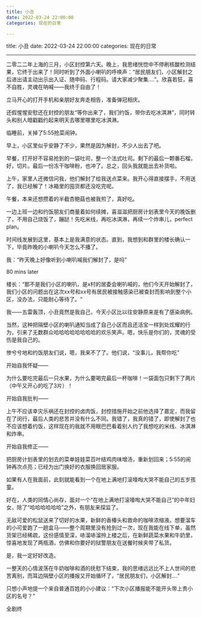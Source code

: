 ```yaml
---
title: 小丑
date: 2022-03-24 22:00:00
categories: 现在的日常

---
```

title: 小丑
date: 2022-03-24 22:00:00
categories: 现在的日常


---

二零二二年上海的三月，小区封控第六天。晚上，我思绪恍惚中不停刷核酸检测结果，它终于出来了！同时听到了外面小喇叭的呼唤声：“居民朋友们，小区解封之后进出请主动出示出入证、随申码、行程码。请大家减少聚集....”。欣喜若狂，喜不自胜，灵魂在呐喊——我终于自由了！

立马开心的打开手机和亲朋好友奔走相告，准备弹冠相庆。

还假惺惺安慰还在封控的朋友“等你出来了，我们约饭，带你去吃冰淇淋”，同时转头和别人暗戳戳约起来明天去哪里哪里吃冰淇淋。

临睡前，关掉了5:55抢菜闹钟。

早上，小区里似乎安静了不少，果然是因为解封，不少人出去了吧。

早餐，打开好不容易抢到的一袋吐司，整一个法式吐司。剩下的最后一颗番石榴，好，切片。最后一份冻干咖啡粉，也冲了。总之，回头我就能出去补货啦。

上午，家里人还微信问我，他们解封了给我送点菜来。我开心得直接摆手，不用送了，我已经解了！冰箱里的囤货都还没吃完呢。

午餐，本来还想攒着的半截杏鲍菇也被我煎了，真好吃。

一边上班一边和约饭朋友们商量着如何续摊，喜滋滋把厨房计划表里今天的晚饭删了，不用自己烧饭了，蹦跶！先吃米线，再吃冰淇淋，再续一个炸串儿，perfect plan。

时间线发展到这里，基本上是我满意的状态。直到，我想到和群里的楼长确认一下，毕竟昨晚的小喇叭今天怎么不播了。

我：“昨天晚上好像听到小喇叭喊我们解封了，是吗”

80 mins later

楼长：“那不是我们小区的喇叭，是x村的居委会喇叭喊的，他们今天开始解封了，我们小区的问题出在这次xx号和xx号有居民被接触感染已被查封而影响到整个小区，没办法，只能耐心等待了。“

我——五雷轰顶，小丑竟然是我自己，今天小区比以往安静原来是有了感染病例。

当然，这种把隔壁小区的喇叭通知当成了自己小区而且还活宝一样到处炫耀的行为，引来了无数群众哈哈哈哈哈哈哈哈的欢乐笑声。嗯，快乐是你们的，灵魂的受伤是我自己的。

惨兮兮地和约饭朋友们说，嗯，我来不了了。他们说，“没事儿，我帮你吃”

开始自我怀疑——

为什么要吃完最后一只水果，为什么要喝完最后一杯咖啡！一袋面包只剩下了两片（中午又开心的吃了3片）！

开始自我批判——

上午不应该幸灾乐祸还在封控的卤肉饭，封控措施开始之前他选择了嘉定，而我留在了闵行，最后人类的悲苦并没有什么不同。我错了，我真的错了，即使解封了也不应该想着约饭，这样现在的我就不用眼巴巴看着别人约了我想吃的米线、冰淇淋和炸串。

开始自我修正——

把厨房计划表里的划去的菜单娃娃菜百叶结鸡肉味增汤，重新划回来；5:55的闹钟再次点亮；已经为出门换好的衣服换回居家服。

如果有人在我面前，此刻就能看到一个在地上满地打滚嚎啕大哭不能自己的五岁孩童。

好在，人类的同情心尚存，面对一个“在地上满地打滚嚎啕大哭不能自己”的中年妇女，除了“哈哈哈哈哈哈”之外，有朋友来探监了。

无敌可爱的松鼠送来了切好的水果，新鲜的香椿头和救命的咖啡浓缩液。想要溜车的小可爱跑了一趟盒马——整个周期里没有抢到过一次，现在我能在线下单，虽然货架已经稀疏，这份感情至深，哧溜哧溜拎上楼之后，在新鲜蔬菜水果和牛奶里，惊喜地发现了两瓶酒，仿佛和你要好的狱警朋友在送餐时候夹带了私货。

是，我一定好好改造。



一整天的心情波荡在牛奶咖啡和酒的抚慰下结束，我的思绪远远比不上人世间的悲苦离别，而耳边隔壁小区的播报又开始循环了，“居民朋友们，小区解封...."

只想小声地提一个来自普通百姓的小小建议：“下次小区播报能不能开头带上贵小区的名号？”



全剧终
